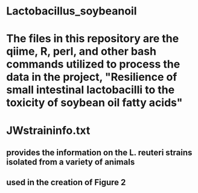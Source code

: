 # Lactobacillus_soybeanoil

# The files in this repository are the qiime, R, perl, and other bash commands utilized to process the data in the project, "Resilience of small intestinal lactobacilli to the toxicity of soybean oil fatty acids"

# JWstraininfo.txt
## provides the information on the L. reuteri strains isolated from a variety of animals
## used in the creation of Figure 2

# 
